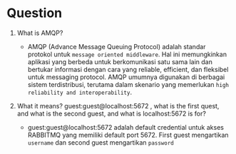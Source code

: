 # Question

1. What is AMQP?
    - AMQP (Advance Message Queuing Protocol) adalah standar protokol untuk `message oriented middleware`. Hal ini memungkinkan aplikasi yang berbeda untuk berkomunikasi satu sama lain dan bertukar informasi dengan cara yang reliable, efficient, dan fleksibel untuk messaging protocol. AMQP umumnya digunakan di berbagai sistem terdistribusi, terutama dalam skenario yang memerlukan `high reliability and interoperability`.

2. What it means? guest:guest@localhost:5672 , what is the first quest, and what is the second guest, and what is localhost:5672 is for? 
    - guest:guest@localhost:5672 adalah default credential untuk akses RABBITMQ yang memiliki default port 5672. First guest mengartikan `username` dan second guest mengartikan `password`

